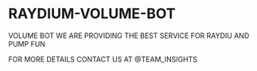 # RAYDIUM-VOLUME-BOT
VOLUME BOT 
WE ARE PROVIDING THE BEST SERVICE FOR RAYDIU
 AND PUMP FUN 
 
 FOR MORE DETAILS 
 CONTACT US AT
 @TEAM_INSIGHTS
